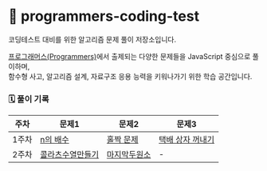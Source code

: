 # 📌 programmers-coding-test

코딩테스트 대비를 위한 알고리즘 문제 풀이 저장소입니다.

[프로그래머스(Programmers)](https://programmers.co.kr)에서 출제되는 다양한 문제들을 JavaScript 중심으로 풀이하며,  
함수형 사고, 알고리즘 설계, 자료구조 응용 능력을 키워나가기 위한 학습 공간입니다.



### 🗓️ 풀이 기록 
| 주차   | 문제1 | 문제2 | 문제3 |
|--------|-------|--------|--------|
| 1주차 | [n의 배수](https://school.programmers.co.kr/learn/courses/30/lessons/181937) | [홀짝 문제](https://school.programmers.co.kr/learn/courses/30/lessons/181935) | [택배 상자 꺼내기](https://school.programmers.co.kr/learn/courses/30/lessons/389478) |
| 2주차 | [콜라츠수열만들기](https://school.programmers.co.kr/learn/courses/30/lessons/181919) | [마지막두원소](https://school.programmers.co.kr/learn/courses/30/lessons/181927) | - |
